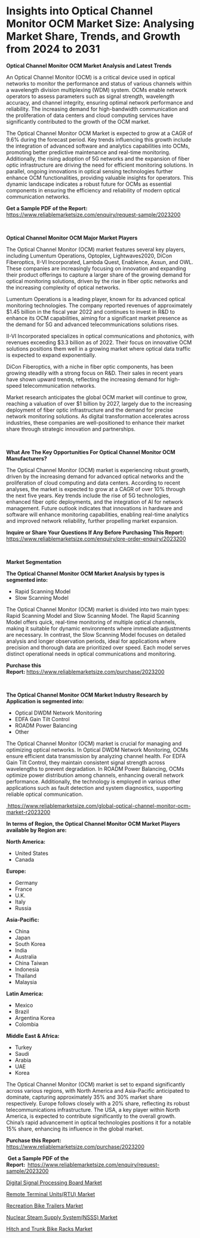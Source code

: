 <p><h1>Insights into Optical Channel Monitor OCM Market Size: Analysing Market Share, Trends, and Growth from 2024 to 2031</h1></p><p><strong>Optical Channel Monitor OCM Market Analysis and Latest Trends</strong></p>
<p><p>An Optical Channel Monitor (OCM) is a critical device used in optical networks to monitor the performance and status of various channels within a wavelength division multiplexing (WDM) system. OCMs enable network operators to assess parameters such as signal strength, wavelength accuracy, and channel integrity, ensuring optimal network performance and reliability. The increasing demand for high-bandwidth communication and the proliferation of data centers and cloud computing services have significantly contributed to the growth of the OCM market.</p><p>The Optical Channel Monitor OCM Market is expected to grow at a CAGR of 9.6% during the forecast period. Key trends influencing this growth include the integration of advanced software and analytics capabilities into OCMs, promoting better predictive maintenance and real-time monitoring. Additionally, the rising adoption of 5G networks and the expansion of fiber optic infrastructure are driving the need for efficient monitoring solutions. In parallel, ongoing innovations in optical sensing technologies further enhance OCM functionalities, providing valuable insights for operators. This dynamic landscape indicates a robust future for OCMs as essential components in ensuring the efficiency and reliability of modern optical communication networks.</p></p>
<p><strong>Get a Sample PDF of the Report:&nbsp;</strong> <a href="https://www.reliablemarketsize.com/enquiry/request-sample/2023200?utm_campaign=1131&utm_medium=2&utm_source=Github&utm_content=ia&utm_term=28102024&utm_id=optical-channel-monitor-ocm">https://www.reliablemarketsize.com/enquiry/request-sample/2023200</a></p>
<p>&nbsp;</p>
<p><strong>Optical Channel Monitor OCM Major Market Players</strong></p>
<p><p>The Optical Channel Monitor (OCM) market features several key players, including Lumentum Operations, Optoplex, Lightwaves2020, DiCon Fiberoptics, II-VI Incorporated, Lambda Quest, Enablence, Axsun, and OWL. These companies are increasingly focusing on innovation and expanding their product offerings to capture a larger share of the growing demand for optical monitoring solutions, driven by the rise in fiber optic networks and the increasing complexity of optical networks.</p><p>Lumentum Operations is a leading player, known for its advanced optical monitoring technologies. The company reported revenues of approximately $1.45 billion in the fiscal year 2022 and continues to invest in R&D to enhance its OCM capabilities, aiming for a significant market presence as the demand for 5G and advanced telecommunications solutions rises.</p><p>II-VI Incorporated specializes in optical communications and photonics, with revenues exceeding $3.3 billion as of 2022. Their focus on innovative OCM solutions positions them well in a growing market where optical data traffic is expected to expand exponentially.</p><p>DiCon Fiberoptics, with a niche in fiber optic components, has been growing steadily with a strong focus on R&D. Their sales in recent years have shown upward trends, reflecting the increasing demand for high-speed telecommunication networks.</p><p>Market research anticipates the global OCM market will continue to grow, reaching a valuation of over $1 billion by 2027, largely due to the increasing deployment of fiber optic infrastructure and the demand for precise network monitoring solutions. As digital transformation accelerates across industries, these companies are well-positioned to enhance their market share through strategic innovation and partnerships.</p></p>
<p>&nbsp;</p>
<p><strong>What Are The Key Opportunities For Optical Channel Monitor OCM Manufacturers?</strong></p>
<p><p>The Optical Channel Monitor (OCM) market is experiencing robust growth, driven by the increasing demand for advanced optical networks and the proliferation of cloud computing and data centers. According to recent analyses, the market is expected to grow at a CAGR of over 10% through the next five years. Key trends include the rise of 5G technologies, enhanced fiber optic deployments, and the integration of AI for network management. Future outlook indicates that innovations in hardware and software will enhance monitoring capabilities, enabling real-time analytics and improved network reliability, further propelling market expansion.</p></p>
<p><strong>Inquire or Share Your Questions If Any Before Purchasing This Report:</strong> <a href="https://www.reliablemarketsize.com/enquiry/pre-order-enquiry/2023200?utm_campaign=1131&utm_medium=2&utm_source=Github&utm_content=ia&utm_term=28102024&utm_id=optical-channel-monitor-ocm">https://www.reliablemarketsize.com/enquiry/pre-order-enquiry/2023200</a></p>
<p>&nbsp;</p>
<p><strong>Market Segmentation</strong></p>
<p><strong>The Optical Channel Monitor OCM Market Analysis by types is segmented into:</strong></p>
<p><ul><li>Rapid Scanning Model</li><li>Slow Scanning Model</li></ul></p>
<p><p>The Optical Channel Monitor (OCM) market is divided into two main types: Rapid Scanning Model and Slow Scanning Model. The Rapid Scanning Model offers quick, real-time monitoring of multiple optical channels, making it suitable for dynamic environments where immediate adjustments are necessary. In contrast, the Slow Scanning Model focuses on detailed analysis and longer observation periods, ideal for applications where precision and thorough data are prioritized over speed. Each model serves distinct operational needs in optical communications and monitoring.</p></p>
<p><strong>Purchase this Report:&nbsp;</strong><a href="https://www.reliablemarketsize.com/purchase/2023200?utm_campaign=1131&utm_medium=2&utm_source=Github&utm_content=ia&utm_term=28102024&utm_id=optical-channel-monitor-ocm">https://www.reliablemarketsize.com/purchase/2023200</a></p>
<p>&nbsp;</p>
<p><strong>The Optical Channel Monitor OCM Market Industry Research by Application is segmented into:</strong></p>
<p><ul><li>Optical DWDM Network Monitoring</li><li>EDFA Gain Tilt Control</li><li>ROADM Power Balancing</li><li>Other</li></ul></p>
<p><p>The Optical Channel Monitor (OCM) market is crucial for managing and optimizing optical networks. In Optical DWDM Network Monitoring, OCMs ensure efficient data transmission by analyzing channel health. For EDFA Gain Tilt Control, they maintain consistent signal strength across wavelengths to prevent degradation. In ROADM Power Balancing, OCMs optimize power distribution among channels, enhancing overall network performance. Additionally, the technology is employed in various other applications such as fault detection and system diagnostics, supporting reliable optical communication.</p></p>
<p><a href="https://www.reliablemarketsize.com/global-optical-channel-monitor-ocm-market-r2023200?utm_campaign=1131&utm_medium=2&utm_source=Github&utm_content=ia&utm_term=28102024&utm_id=optical-channel-monitor-ocm">&nbsp;https://www.reliablemarketsize.com/global-optical-channel-monitor-ocm-market-r2023200</a></p>
<p><strong>In terms of Region, the Optical Channel Monitor OCM Market Players available by Region are:</strong></p>
<p>
    <p> <strong> North America: </strong>
        <ul>
            <li>United States</li>
            <li>Canada</li>
        </ul>
        </p> 
    <p> <strong> Europe: </strong>
        <ul>
            <li>Germany</li>
            <li>France</li>
            <li>U.K.</li>
            <li>Italy</li>
            <li>Russia</li>
        </ul>
        </p> 
    <p> <strong> Asia-Pacific: </strong>
        <ul>
            <li>China</li>
            <li>Japan</li>
            <li>South Korea</li>
            <li>India</li>
            <li>Australia</li>
            <li>China Taiwan</li>
            <li>Indonesia</li>
            <li>Thailand</li>
            <li>Malaysia</li>
        </ul>
        </p> 
    <p> <strong> Latin America: </strong>
        <ul>
            <li>Mexico</li>
            <li>Brazil</li>
            <li>Argentina Korea</li>
            <li>Colombia</li>
        </ul>
        </p> 
    <p> <strong> Middle East & Africa: </strong>
        <ul>
            <li>Turkey</li>
            <li>Saudi</li>
            <li>Arabia</li>
            <li>UAE</li>
            <li>Korea</li>
        </ul>
    </p>
    </p>
<p><p>The Optical Channel Monitor (OCM) market is set to expand significantly across various regions, with North America and Asia-Pacific anticipated to dominate, capturing approximately 35% and 30% market share respectively. Europe follows closely with a 20% share, reflecting its robust telecommunications infrastructure. The USA, a key player within North America, is expected to contribute significantly to the overall growth. China’s rapid advancement in optical technologies positions it for a notable 15% share, enhancing its influence in the global market.</p></p>
<p><strong>Purchase this Report: </strong><a href="https://www.reliablemarketsize.com/purchase/2023200?utm_campaign=1131&utm_medium=2&utm_source=Github&utm_content=ia&utm_term=28102024&utm_id=optical-channel-monitor-ocm">https://www.reliablemarketsize.com/purchase/2023200</a></p>
<p>&nbsp;<strong>Get a Sample PDF of the Report:&nbsp;&nbsp;</strong><a href="https://www.reliablemarketsize.com/enquiry/request-sample/2023200?utm_campaign=1131&utm_medium=2&utm_source=Github&utm_content=ia&utm_term=28102024&utm_id=optical-channel-monitor-ocm">https://www.reliablemarketsize.com/enquiry/request-sample/2023200</a></p>
<p><strong></strong></p>
<p><p><a href="https://github.com/doyeme32g/Market-Research-Report-List-1/blob/main/digital-signal-processing-board-market.md?utm_campaign=1131&utm_medium=2&utm_source=Github&utm_content=ia&utm_term=28102024&utm_id=optical-channel-monitor-ocm">Digital Signal Processing Board Market</a></p><p><a href="https://issuu.com/reportprime-2/docs/remote-terminal-unitsrtu-market-siz_8739f0f0b89783?utm_campaign=1131&utm_medium=2&utm_source=Github&utm_content=ia&utm_term=28102024&utm_id=optical-channel-monitor-ocm">Remote Terminal Units(RTU) Market</a></p><p><a href="https://www.linkedin.com/pulse/global-recreation-bike-trailers-market-opportunities-challenges2024-oguwe?utm_campaign=1131&utm_medium=2&utm_source=Github&utm_content=ia&utm_term=28102024&utm_id=optical-channel-monitor-ocm">Recreation Bike Trailers Market</a></p><p><a href="https://issuu.com/reportprime-2/docs/nuclear-steam-supply-systemnsss-mar_6c2805f7e634a3?utm_campaign=1131&utm_medium=2&utm_source=Github&utm_content=ia&utm_term=28102024&utm_id=optical-channel-monitor-ocm">Nuclear Steam Supply System(NSSS) Market</a></p><p><a href="https://www.linkedin.com/pulse/influencing-factors-hitch-trunk-bike-racks-market-insights-growth-rmb8e?utm_campaign=1131&utm_medium=2&utm_source=Github&utm_content=ia&utm_term=28102024&utm_id=optical-channel-monitor-ocm">Hitch and Trunk Bike Racks Market</a></p></p>